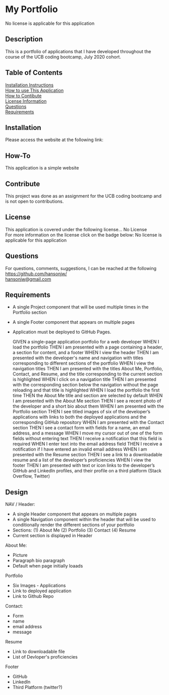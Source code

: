 # My Portfolio  
No license is applicable for this application

## Description
This is a portfolio of applications that I have developed throughout the course of the UCB coding bootcamp, July 2020 cohort.

## Table of Contents
[Installation Instructions](#installation)  
[How to use This Application](#how-to)  
[How to Contibute](#contribute)  
[License Information](#license)  
[Questions](#questions)  
[Requirements](#requirements)

## Installation
Please access the website at the following link:

## How-To
This application is a simple website

## Contribute
This project was done as an assignment for the UCB coding bootcamp and is not open to contributions.

## License
This application is covered under the following license...
No License  
For more information on the license click on the badge below:
No license is applicable for this application

## Questions
For questions, comments, suggestions, I can be reached at the following  
https://github.com/hansonjw/  
hansonjw@gmail.com

## Requirements

- A single Project component that will be used multiple times in the Portfolio section
- A single Footer component that appears on multiple pages
- Application must be deployed to GitHub Pages.

    GIVEN a single-page application portfolio for a web developer
    WHEN I load the portfolio
    THEN I am presented with a page containing a header, a section for content, and a footer
    WHEN I view the header
    THEN I am presented with the developer's name and navigation with titles corresponding to different sections of the portfolio
    WHEN I view the navigation titles
    THEN I am presented with the titles About Me, Portfolio, Contact, and Resume, and the title corresponding to the current section is highlighted
    WHEN I click on a navigation title
    THEN I am presented with the corresponding section below the navigation without the page reloading and that title is highlighted
    WHEN I load the portfolio the first time
    THEN the About Me title and section are selected by default
    WHEN I am presented with the About Me section
    THEN I see a recent photo of the developer and a short bio about them
    WHEN I am presented with the Portfolio section
    THEN I see titled images of six of the developer’s applications with links to both the deployed applications and the corresponding GitHub repository
    WHEN I am presented with the Contact section
    THEN I see a contact form with fields for a name, an email address, and a message
    WHEN I move my cursor out of one of the form fields without entering text
    THEN I receive a notification that this field is required
    WHEN I enter text into the email address field
    THEN I receive a notification if I have entered an invalid email address
    WHEN I am presented with the Resume section
    THEN I see a link to a downloadable resume and a list of the developer’s proficiencies
    WHEN I view the footer
    THEN I am presented with text or icon links to the developer’s GitHub and LinkedIn profiles, and their profile on a third platform (Stack Overflow, Twitter) 

## Design
NAV / Header:
- A single Header component that appears on multiple pages
- A single Navigation component within the header that will be used to conditionally render the different sections of your portfolio
- Sections:
    (1) About Me
    (2) Portfolio
    (3) Contact
    (4) Resume
- Current section is displayed in Header

About Me:
- Picture
- Paragraph bio paragraph
- Default when page initially loaads

Portfolio
- Six Images - Applications
- Link to deployed application
- Link to Github Repo

Contact:
- Form
- name
- email address
- message

Resume
- Link to downloadable file
- List of Devloper's proficiencies

Footer
- GitHub
- LinkedIn
- Third Platform (twitter?)
